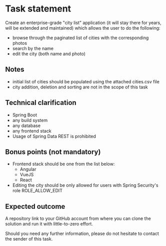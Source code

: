 # Task statement

Create an enterprise-grade "city list" application (it will stay there for years, will be extended and maintained) which
allows the user to do the following:

* browse through the paginated list of cities with the corresponding photos
* search by the name
* edit the city (both name and photo)

## Notes

* initial list of cities should be populated using the attached cities.csv file
* city addition, deletion and sorting are not in the scope of this task

## Technical clarification

* Spring Boot
* any build system
* any database
* any frontend stack
* Usage of Spring Data REST is prohibited

## Bonus points (not mandatory)

* Frontend stack should be one from the list below:
    * Angular
    * VueJS
    * React
* Editing the city should be only allowed for users with Spring Security's role ROLE_ALLOW_EDIT

## Expected outcome

A repository link to your GitHub account from where you can clone the solution and run it with little-to-zero effort.

Should you need any further information, please do not hesitate to contact the sender of this task.